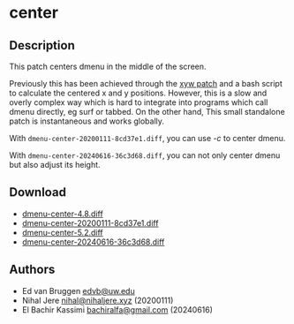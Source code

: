 center
======

Description
-----------
This patch centers dmenu in the middle of the screen.

Previously this has been achieved through the [xyw
patch](//tools.suckless.org/dmenu/patches/xyw) and a bash script to calculate
the centered x and y positions. However, this is a slow and overly complex way
which is hard to integrate into programs which call dmenu directly, eg surf or
tabbed. On the other hand, This small standalone patch is instantaneous and
works globally.

With `dmenu-center-20200111-8cd37e1.diff`, you can use _-c_ to center dmenu.

With `dmenu-center-20240616-36c3d68.diff`, you can not only center dmenu
but also adjust its height.

Download
--------
* [dmenu-center-4.8.diff](dmenu-center-4.8.diff)
* [dmenu-center-20200111-8cd37e1.diff](dmenu-center-20200111-8cd37e1.diff)
* [dmenu-center-5.2.diff](dmenu-center-5.2.diff)
* [dmenu-center-20240616-36c3d68.diff](dmenu-center-20240616-36c3d68.diff)

Authors
-------
* Ed van Bruggen <edvb@uw.edu>
* Nihal Jere <nihal@nihaljere.xyz> (20200111)
* El Bachir Kassimi <bachiralfa@gmail.com> (20240616)
